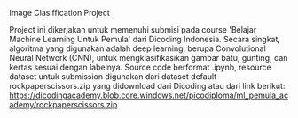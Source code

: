 Image Clasiffication Project

Project ini dikerjakan untuk memenuhi submisi pada course 'Belajar Machine Learning Untuk Pemula' dari Dicoding Indonesia. Secara singkat, algoritma yang digunakan adalah deep learning, berupa Convolutional Neural Network (CNN), untuk mengklasifikasikan gambar batu, gunting, dan kertas sesuai dengan labelnya. Source code berformat .ipynb, resource dataset untuk submission digunakan dari dataset default rockpaperscissors.zip yang didownload dari Dicoding atau dari link berikut:
https://dicodingacademy.blob.core.windows.net/picodiploma/ml_pemula_academy/rockpaperscissors.zip
